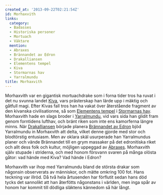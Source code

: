 ```yaml
---
created_at: '2013-09-22T02:21:54Z'
id: Morhaxvith
links:
  category:
  - Badasses
  - Historiska personer
  - Mortuach
  - Väktare
  mention:
  - Abraxes
  - Brännandet av Edron
  - Drakalliansen
  - Elementens tempel
  - Kiva
  - Stormarnas hav
  - Yarralmundu
title: Morhaxvith
---
```


Morhaxvith var en gigantisk mortuachdrake som i forna tider tros ha ruvat i det nu svunna landet
[Kiva], vars prästerskap han lärde upp i mäktig och gåtfull magi. Efter Kivas fall tros han ha vakat
över återstående fragment av den kivanska civilisationne, så som [Elementens tempel] i [Stormarnas
hav]. Morhaxvith hade en slags broder i [Yarralmundu], vid vars sida han glidit fram genom
forntidens lufthav, och bränt riken som inte ens kamorferna längre minns. När [Drakalliansen]
började planera [Brännandet av Edron] bjöd Yarralmundu in Morhaxvith att delta, vilket denne gjorde
med stor och blodtörstig entusiasm. Men av oklara skäl usurperade han Yarralmundus planer och vände
Brännandet till en grym massaker på det edronitiska riket och allt dess folk och kultur, möjligen
uppeggad av [Abraxes]. Morhaxvith själv stupade i striderna, och med honom försvann svaren på många
olösta gåtor: vad hände med Kiva? Vad hände i Edron?

Morhaxvith var ihop med Yarralmundu bland de största drakar som någonsin observerats av människor,
och mätte omkring 100 fot. Hans teckning var illröd. Då två hela årtusenden har förflutit sedan hans
död tycks det sannolikt att han återfötts någonstans i världen, men inga spår av honom har kommit
till dödliga släktens kännedom så här långt.

  [Kiva]: Kiva
  [Elementens tempel]: Elementens_tempel
  [Stormarnas hav]: Stormarnas_hav
  [Yarralmundu]: Yarralmundu
  [Drakalliansen]: Drakalliansen
  [Brännandet av Edron]: Brännandet_av_Edron
  [Abraxes]: Abraxes
